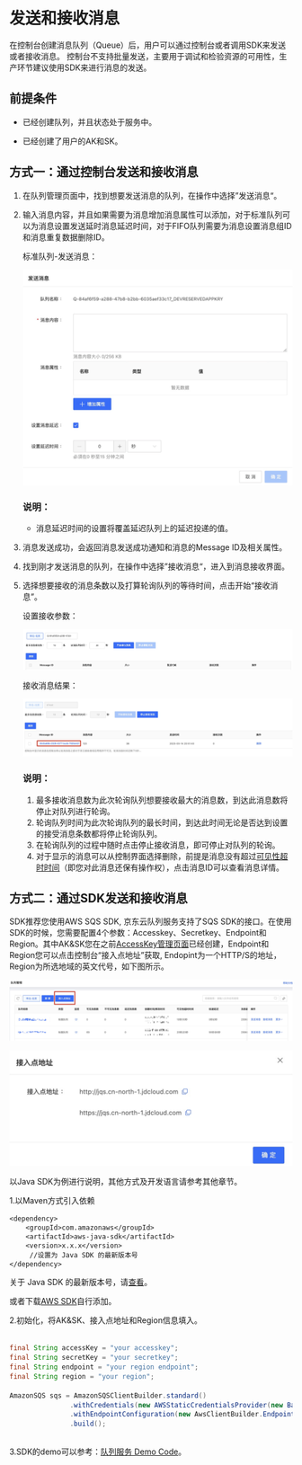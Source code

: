 # 发送和接收消息

在控制台创建消息队列（Queue）后，用户可以通过控制台或者调用SDK来发送或者接收消息。
控制台不支持批量发送，主要用于调试和检验资源的可用性，生产环节建议使用SDK来进行消息的发送。



## 前提条件

- 已经创建队列，并且状态处于服务中。

- 已经创建了用户的AK和SK。

  

## 方式一：通过控制台发送和接收消息

1. 在队列管理页面中，找到想要发送消息的队列，在操作中选择”发送消息“。

2. 输入消息内容，并且如果需要为消息增加消息属性可以添加，对于标准队列可以为消息设置发送延时消息延迟时间，对于FIFO队列需要为消息设置消息组ID和消息重复数据删除ID。

   标准队列-发送消息：

   ![标准发送消息](../image/发送消息.jpg)

   ### 说明：

   - 消息延迟时间的设置将覆盖延迟队列上的延迟投递的值。

3. 消息发送成功，会返回消息发送成功通知和消息的Message ID及相关属性。

4. 找到刚才发送消息的队列，在操作中选择”接收消息“，进入到消息接收界面。

5. 选择想要接收的消息条数以及打算轮询队列的等待时间，点击开始“接收消息”。

   设置接收参数：

   ![接收参数](../image/接收消息.jpg)

   接收消息结果：

   ![接收结果](../image/接收消息详情.jpg)

   ### 说明：

   1. 最多接收消息数为此次轮询队列想要接收最大的消息数，到达此消息数将停止对队列进行轮询。
   2. 轮询队列时间为此次轮询队列的最长时间，到达此时间无论是否达到设置的接受消息条数都将停止轮询队列。
   3. 在轮询队列的过程中随时点击停止接收消息，即可停止对队列的轮询。
   4. 对于显示的消息可以从控制界面选择删除，前提是消息没有超过[可见性超时时间](../Introduction/Core-Concepts.md)（即您对此消息还保有操作权），点击消息ID可以查看消息详情。

   



## 方式二：通过SDK发送和接收消息

SDK推荐您使用AWS SQS SDK, 京东云队列服务支持了SQS SDK的接口。在使用SDK的时候，您需要配置4个参数：Accesskey、Secretkey、Endpoint和Region。其中AK&SK您在之前[AccessKey管理页面](https://uc.jdcloud.com/account/accesskey)已经创建，Endpoint和Region您可以点击控制台“接入点地址”获取, Endopint为一个HTTP/S的地址，Region为所选地域的英文代号，如下图所示。

![接入点地址](../image/列表接入点地址.jpg)

![地址信息](../image/接入点详情.jpg)





以Java SDK为例进行说明，其他方式及开发语言请参考其他章节。

1.以Maven方式引入依赖

```
<dependency>  
    <groupId>com.amazonaws</groupId>  
    <artifactId>aws-java-sdk</artifactId>  
    <version>x.x.x</version>      
     //设置为 Java SDK 的最新版本号 
</dependency>
```

关于 Java SDK 的最新版本号，请[查看](https://mvnrepository.com/artifact/com.amazonaws/aws-java-sdk)。

或者下载[AWS SDK](https://aws.amazon.com/cn/sdk-for-java/)自行添加。

2.初始化，将AK&SK、接入点地址和Region信息填入。

   ```Java
   
  final String accessKey = "your accesskey";
  final String secretKey = "your secretkey";
  final String endpoint = "your region endpoint";
  final String region = "your region";
   
  AmazonSQS sqs = AmazonSQSClientBuilder.standard()
                  .withCredentials(new AWSStaticCredentialsProvider(new BasicAWSCredentials(accessKey,secretKey)))
                  .withEndpointConfiguration(new AwsClientBuilder.EndpointConfiguration(endpoint,region))
                  .build();
                  
   ```

3.SDK的demo可以参考：[队列服务 Demo Code](https://github.com/awsdocs/aws-doc-sdk-examples/tree/master/java/example_code/sqs)。
